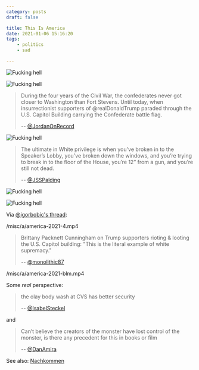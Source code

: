 ```yaml
---
category: posts
draft: false

title: This Is America
date: 2021-01-06 15:16:20
tags:
    - politics
    - sad

---
```


![Fucking hell](/misc/a/america-2021.jpg)

![Fucking hell](/misc/a/america-2021-2.jpg)

> During the four years of the Civil War, the confederates never got closer to Washington than Fort Stevens. Until today, when insurrectionist supporters of @realDonaldTrump paraded through the U.S. Capitol Building carrying the Confederate battle flag.
>
> -- [@JordanOnRecord](https://twitter.com/JordanOnRecord/status/1346931938955812866/photo/1)

![Fucking hell](/misc/a/america-2021-3.jpeg)

> The ultimate in White privilege is when you’ve broken in to the Speaker’s Lobby, you’ve broken down the windows, and you’re trying to break in to the floor of the House, you’re 12” from a gun, and you’re still not dead.
>
> -- [@JSSPalding](https://twitter.com/JSSpalding/status/1346935326426599424)

![Fucking hell](/misc/a/america-2021-5.jpeg)

![Fucking hell](/misc/a/america-2021-camancho.jpeg)

Via [@igorbobic's thread](https://twitter.com/igorbobic/status/1346911809274478594):

/misc/a/america-2021-4.mp4

> Brittany Packnett Cunningham on Trump supporters rioting & looting the U.S. Capitol building: "This is the literal example of white supremacy."
>
> -- [@monolithic87](https://twitter.com/monolithic87/status/1347059317061652480)

/misc/a/america-2021-blm.mp4

Some _real_ perspective:

> the olay body wash at CVS has better security
>
> -- [@IsabelSteckel](https://twitter.com/IsabelSteckel/status/1346913507959304192)

and

> Can’t believe the creators of the monster have lost control of the monster, is there any precedent for this in books or film
>
> -- [@DanAmira](https://twitter.com/DanAmira/status/1346904343413465090)

See also: [Nachkommen](/posts/f7f500f59e795184a53b0c9a36815534)


